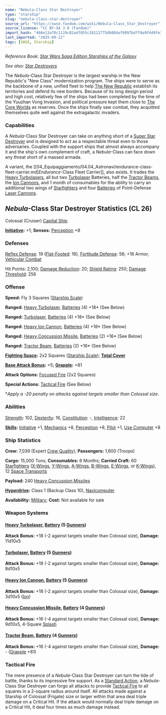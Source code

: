 ```yaml
---
name: "Nebula-Class Star Destroyer"
type: "starship"
slug: "nebula-class-star-destroyer"
source_url: "https://swse.fandom.com/wiki/Nebula-Class_Star_Destroyer"
source_license: "CC BY-SA 3.0 (Fandom)"
import_hash: "466e13a78c1119c81a4f055c28112775db084af9997bdff8e9f4d9fe3ad31a63"
last_imported: "2025-09-12"
tags: [SWSE, Starship]
---
```

*Reference Book: [Star Wars Saga Edition Starships of the Galaxy](https://swse.fandom.com/wiki/Star_Wars_Saga_Edition_Starships_of_the_Galaxy)*

*See also: [Star Destroyers](https://swse.fandom.com/wiki/Star_Destroyers)*

The *Nebula*-Class Star Destroyer is the largest warship in the New Republic's "New Class" modernization program. The ships were to serve as the backbone of a new, unified fleet to help [The New Republic](https://swse.fandom.com/wiki/The_New_Republic) establish its territories and defend its new borders. Because of its long design period and high cost, relatively few of the ships had been completed by the time of the Yuuzhan Vong Invasion, and political pressure kept them close to [The Core Worlds](https://swse.fandom.com/wiki/The_Core_Worlds) as reserves. Once the ships finally saw combat, they acquitted themselves quite well against the extragalactic invaders.

### Capabilities
A *Nebula*-Class Star Destroyer can take on anything short of a [Super Star Destroyer](https://swse.fandom.com/wiki/Super_Star_Destroyer) and is designed to act as a respectable threat even to those adversaries. Coupled with the support ships that almost always accompany it and the ship's own complement of craft, a *Nebula*-Class can face down any threat short of a massed armada.

A variant, the [[04_Equipaggiamento/04.04_Astronavi/endurance-class-fleet-carrier.md|*Endurance*-Class Fleet Carrier]], also exists. It trades the [Heavy Turbolasers](https://swse.fandom.com/wiki/Heavy_Turbolasers), all but two [Turbolaser](https://swse.fandom.com/wiki/Turbolaser) Batteries, half the [Tractor Beams](https://swse.fandom.com/wiki/Tractor_Beams), the [Ion Cannons](https://swse.fandom.com/wiki/Ion_Cannons), and 1 month of consumables for the ability to carry an additional two wings of [Starfighters](https://swse.fandom.com/wiki/Starfighters) and four [Batteries](https://swse.fandom.com/wiki/Batteries) of Point-Defense [Laser Cannons](https://swse.fandom.com/wiki/Laser_Cannons).

## *Nebula*-Class Star Destroyer Statistics (CL 26)
Colossal (Cruiser) [Capital Ship](https://swse.fandom.com/wiki/Capital_Ship)

**[Initiative](https://swse.fandom.com/wiki/Initiative):** +1; **Senses:** [Perception](https://swse.fandom.com/wiki/Perception) +8
### Defenses
[Reflex Defense](https://swse.fandom.com/wiki/Reflex_Defense_(Vehicles)): 19 ([Flat-Footed](https://swse.fandom.com/wiki/Flat-Footed): 16), [Fortitude Defense](https://swse.fandom.com/wiki/Fortitude_Defense_(Vehicles)): 56; +16 Armor, [Vehicular Combat](https://swse.fandom.com/wiki/Vehicular_Combat)

Hit Points: 2,100; [Damage Reduction](https://swse.fandom.com/wiki/Damage_Reduction): 20; [Shield Rating](https://swse.fandom.com/wiki/Shield_Rating): 250; [Damage Threshold](https://swse.fandom.com/wiki/Damage_Threshold_(Vehicles)): 256
### Offense
**Speed:** Fly 3 Squares ([Starship Scale](https://swse.fandom.com/wiki/Starship_Scale))

**Ranged:** [Heavy Turbolaser](https://swse.fandom.com/wiki/Heavy_Turbolaser), [Batteries](https://swse.fandom.com/wiki/Weapon_Batteries) (4) +18* (See Below)

**Ranged:** [Turbolaser](https://swse.fandom.com/wiki/Turbolaser), [Batteries](https://swse.fandom.com/wiki/Weapon_Batteries) (4) +18* (See Below)

**Ranged:** [Heavy Ion Cannon](https://swse.fandom.com/wiki/Heavy_Ion_Cannon), [Batteries](https://swse.fandom.com/wiki/Weapon_Batteries) (4) +18* (See Below)

**Ranged:** [Heavy Concussion Missile](https://swse.fandom.com/wiki/Heavy_Concussion_Missile), [Batteries](https://swse.fandom.com/wiki/Batteries) (2) +16* (See Below)

**Ranged:** [Tractor Beam](https://swse.fandom.com/wiki/Tractor_Beam), [Batteries](https://swse.fandom.com/wiki/Batteries) (2) +16* (See Below)

**[Fighting Space](https://swse.fandom.com/wiki/Fighting_Space):** 2x2 Squares ([Starship Scale](https://swse.fandom.com/wiki/Starship_Scale)); **[Total Cover](https://swse.fandom.com/wiki/Total_Cover)**

**[Base Attack Bonus](https://swse.fandom.com/wiki/Base_Attack_Bonus):** +5; **[Grapple](https://swse.fandom.com/wiki/Grapple):** +81

**Attack Options:** [Focused Fire](https://swse.fandom.com/wiki/Focused_Fire) (2x2 Squares)

**Special Actions:** [Tactical Fire](https://swse.fandom.com/wiki/Tactical_Fire) (See Below)

**Apply a -20 penalty on attacks against targets smaller than Colossal size.*
### Abilities
[Strength](https://swse.fandom.com/wiki/Strength): 102, [Dexterity](https://swse.fandom.com/wiki/Dexterity): 16, [Constitution](https://swse.fandom.com/wiki/Constitution): -, [Intelligence](https://swse.fandom.com/wiki/Intelligence): 22

**[Skills](https://swse.fandom.com/wiki/Skills):** [Initiative](https://swse.fandom.com/wiki/Initiative) +1, [Mechanics](https://swse.fandom.com/wiki/Mechanics) +8, [Perception](https://swse.fandom.com/wiki/Perception) +8, [Pilot](https://swse.fandom.com/wiki/Pilot) +1, [Use Computer](https://swse.fandom.com/wiki/Use_Computer) +8
### Ship Statistics
**Crew:** 7,039 (Expert [Crew Quality](https://swse.fandom.com/wiki/Crew_Quality)); **Passengers:** 1,600 (Troops)

**Cargo:** 15,000 Tons; **Consumables:** 6 Months; **Carried Craft:** 60 [Starfighters](https://swse.fandom.com/wiki/Starfighters) ([X-Wings](https://swse.fandom.com/wiki/X-Wings), [Y-Wings](https://swse.fandom.com/wiki/Y-Wings), [A-Wings](https://swse.fandom.com/wiki/A-Wings), [B-Wings](https://swse.fandom.com/wiki/B-Wings), [E-Wings](https://swse.fandom.com/wiki/E-Wings), or [K-Wings](https://swse.fandom.com/wiki/K-Wings)), 12 [Space Transports](https://swse.fandom.com/wiki/Space_Transports)

**Payload:** 240 [Heavy Concussion Missiles](https://swse.fandom.com/wiki/Heavy_Concussion_Missiles)

**[Hyperdrive](https://swse.fandom.com/wiki/Hyperdrive):** Class 1 (Backup Class 10), [Navicomputer](https://swse.fandom.com/wiki/Navicomputer)

**Availability:** [Military](https://swse.fandom.com/wiki/Military); **Cost:** Not available for sale
### Weapon Systems
#### **[Heavy Turbolaser](https://swse.fandom.com/wiki/Heavy_Turbolaser), [Battery](https://swse.fandom.com/wiki/Weapon_Batteries) (5 [Gunners](https://swse.fandom.com/wiki/Gunners))**
**Attack Bonus:** +18 (-2 against targets smaller than Colossal size), **Damage:** 11d10x5
#### **[Turbolaser](https://swse.fandom.com/wiki/Turbolaser), [Battery](https://swse.fandom.com/wiki/Weapon_Batteries) (5 [Gunners](https://swse.fandom.com/wiki/Gunners))**
**Attack Bonus:** +18 (-2 against targets smaller than Colossal size), **Damage:** 8d10x5
#### **[Heavy Ion Cannon](https://swse.fandom.com/wiki/Heavy_Ion_Cannon), [Battery](https://swse.fandom.com/wiki/Weapon_Batteries) (5 [Gunners](https://swse.fandom.com/wiki/Gunners))**
**Attack Bonus:** +18 (-2 against targets smaller than Colossal size), **Damage:** 3d10x5 ([Ion](https://swse.fandom.com/wiki/Ion))
#### **[Heavy Concussion Missile](https://swse.fandom.com/wiki/Heavy_Concussion_Missile), [Battery](https://swse.fandom.com/wiki/Weapon_Batteries) (4 [Gunners](https://swse.fandom.com/wiki/Gunners))**
**Attack Bonus:** +16 (-4 against targets smaller than Colossal size), **Damage:** 9d10x5, 4-Square [Splash](https://swse.fandom.com/wiki/Splash)
#### **[Tractor Beam](https://swse.fandom.com/wiki/Tractor_Beam), [Battery](https://swse.fandom.com/wiki/Battery)** **(4 [Gunners](https://swse.fandom.com/wiki/Gunners))**
**Attack Bonus:** +16 (-4 against targets smaller than Colossal size), **Damage:** - ([Grapple](https://swse.fandom.com/wiki/Grapple) +81)
### Tactical Fire
The mere presence of a *Nebula*-Class Star Destroyer can turn the tide of battle, thanks to its impressive fire support. As a [Standard Action](https://swse.fandom.com/wiki/Standard_Action), a *Nebula*-Class Star Destroyer can forgo all attacks to provide [Tactical Fire](https://swse.fandom.com/wiki/Tactical_Fire) to all squares in a 2-square radius around itself. All attacks made against a Starship of Colossal (Frigate) size or larger within that area deal triple damage on a Critical Hit. If the attack would normally deal triple damage on a Critical Hit, it deal four times as much damage instead.